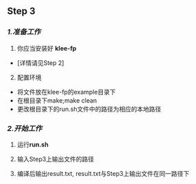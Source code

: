
## Step 3
### *1.准备工作*
1. 你应当安装好 **klee-fp**
 - [详情请见Step 2]
2. 配置环境
 - 将文件放在klee-fp的example目录下
 - 在根目录下make;make clean
 - 更改根目录下的run.sh文件中的路径为相应的本地路径

### *2.开始工作*

1. 运行**run.sh**

2. 输入Step3上输出文件的路径
3. 编译后输出result.txt, result.txt与Step3上输出文件在同一路径下